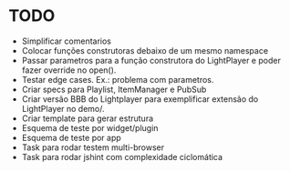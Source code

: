 # TODO

* Simplificar comentarios
* Colocar funções construtoras debaixo de um mesmo namespace
* Passar parametros para a função construtora do LightPlayer
  e poder fazer override no open().
* Testar edge cases. Ex.: problema com parametros.
* Criar specs para Playlist, ItemManager e PubSub
* Criar versão BBB do Lightplayer para exemplificar extensão
  do LightPlayer no demo/.
* Criar template para gerar estrutura 
* Esquema de teste por widget/plugin
* Esquema de teste por app
* Task para rodar testem multi-browser
* Task para rodar jshint com complexidade ciclomática

